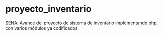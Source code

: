 # proyecto_inventario
SENA. Avance del proyecto  de sistema de inventario implementando php, con varios módulos ya codificados.
